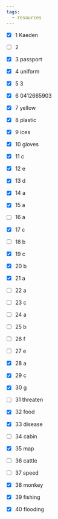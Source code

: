 ```yaml
---
tags:
  - resources
---
```

- [x] 1 Kaeden
- [ ] 2 
- [x] 3 passport
- [x] 4 uniform
- [x] 5 3
- [x] 6 0412665903
- [x] 7 yellow
- [x] 8 plastic
- [x] 9 ices
- [x] 10 gloves
- [x] 11 c
- [x] 12 e
- [x] 13 d
- [x] 14 a
- [x] 15 a
- [ ] 16 a
- [x] 17 c 
- [ ] 18 b
- [x] 19 c
- [x] 20 b
- [x] 21 a
- [ ] 22 a
- [ ] 23 c
- [ ] 24 a
- [ ] 25 b
- [ ] 26 f
- [ ] 27 e
- [x] 28 a
- [x] 29 c
- [x] 30 g
- [ ] 31 threaten
- [x] 32 food
- [x] 33 disease
- [ ] 34 cabin
- [x] 35 map
- [ ] 36 cattle
- [ ] 37 speed
- [x] 38 monkey
- [x] 39 fishing
- [x] 40 flooding

